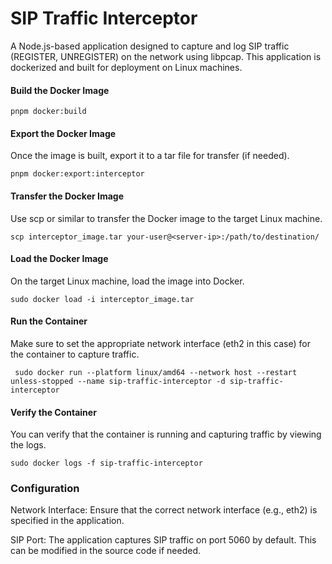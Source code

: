 # SIP Traffic Interceptor
A Node.js-based application designed to capture and log SIP traffic (REGISTER, UNREGISTER) on the network using libpcap. This application is dockerized and built for deployment on Linux machines.
#### Build the Docker Image
``` pnpm docker:build ```

#### Export the Docker Image
Once the image is built, export it to a tar file for transfer (if needed).

``` pnpm docker:export:interceptor ```

#### Transfer the Docker Image
Use scp or similar to transfer the Docker image to the target Linux machine.

``` scp interceptor_image.tar your-user@<server-ip>:/path/to/destination/ ```

#### Load the Docker Image
On the target Linux machine, load the image into Docker.

``` sudo docker load -i interceptor_image.tar ```

#### Run the Container
Make sure to set the appropriate network interface (eth2 in this case) for the container to capture traffic.

``` sudo docker run --platform linux/amd64 --network host --restart unless-stopped --name sip-traffic-interceptor -d sip-traffic-interceptor```

#### Verify the Container
You can verify that the container is running and capturing traffic by viewing the logs.

``` sudo docker logs -f sip-traffic-interceptor ```

### Configuration
Network Interface: Ensure that the correct network interface (e.g., eth2) is specified in the application.

SIP Port: The application captures SIP traffic on port 5060 by default. This can be modified in the source code if needed.
